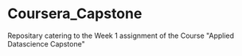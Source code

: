 # Coursera_Capstone
Repositary catering to the Week 1 assignment of the Course "Applied Datascience Capstone"
